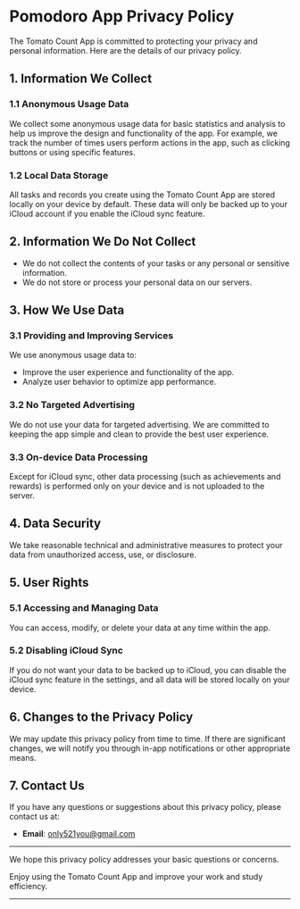 # Pomodoro App Privacy Policy

The Tomato Count App is committed to protecting your privacy and personal information. Here are the details of our privacy policy.

## 1. Information We Collect

### 1.1 Anonymous Usage Data
We collect some anonymous usage data for basic statistics and analysis to help us improve the design and functionality of the app. For example, we track the number of times users perform actions in the app, such as clicking buttons or using specific features.

### 1.2 Local Data Storage
All tasks and records you create using the Tomato Count App are stored locally on your device by default. These data will only be backed up to your iCloud account if you enable the iCloud sync feature.

## 2. Information We Do Not Collect

- We do not collect the contents of your tasks or any personal or sensitive information.
- We do not store or process your personal data on our servers.

## 3. How We Use Data

### 3.1 Providing and Improving Services
We use anonymous usage data to:
- Improve the user experience and functionality of the app.
- Analyze user behavior to optimize app performance.

### 3.2 No Targeted Advertising
We do not use your data for targeted advertising. We are committed to keeping the app simple and clean to provide the best user experience.

### 3.3 On-device Data Processing
Except for iCloud sync, other data processing (such as achievements and rewards) is performed only on your device and is not uploaded to the server.

## 4. Data Security

We take reasonable technical and administrative measures to protect your data from unauthorized access, use, or disclosure.

## 5. User Rights

### 5.1 Accessing and Managing Data
You can access, modify, or delete your data at any time within the app.

### 5.2 Disabling iCloud Sync
If you do not want your data to be backed up to iCloud, you can disable the iCloud sync feature in the settings, and all data will be stored locally on your device.

## 6. Changes to the Privacy Policy

We may update this privacy policy from time to time. If there are significant changes, we will notify you through in-app notifications or other appropriate means.

## 7. Contact Us

If you have any questions or suggestions about this privacy policy, please contact us at:
- **Email**: only521you@gmail.com

---

We hope this privacy policy addresses your basic questions or concerns.

Enjoy using the Tomato Count App and improve your work and study efficiency.

---
